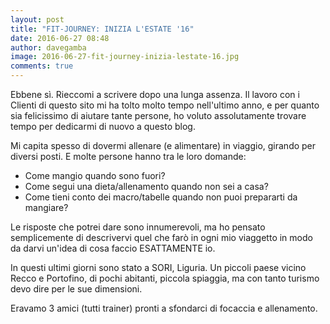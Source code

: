 ```yaml
---
layout: post
title: "FIT-JOURNEY: INIZIA L'ESTATE '16"
date: 2016-06-27 08:48
author: davegamba
image: 2016-06-27-fit-journey-inizia-lestate-16.jpg
comments: true
---
```

Ebbene sì. 
Rieccomi a scrivere dopo una lunga assenza. 
Il lavoro con i Clienti di questo sito mi ha tolto molto tempo nell'ultimo anno, e per quanto sia felicissimo di aiutare tante persone, ho voluto assolutamente trovare tempo per dedicarmi di nuovo a questo blog.

Mi capita spesso di dovermi allenare (e alimentare) in viaggio, girando per diversi posti. 
E molte persone hanno tra le loro domande:

- Come mangio quando sono fuori?
- Come segui una dieta/allenamento quando non sei a casa?
- Come tieni conto dei macro/tabelle quando non puoi prepararti da mangiare?

Le risposte che potrei dare sono innumerevoli, ma ho pensato semplicemente di descrivervi quel che farò in ogni mio viaggetto in modo da darvi un'idea di cosa faccio ESATTAMENTE io.

In questi ultimi giorni sono stato a SORI, Liguria.
Un piccoli paese vicino Recco e Portofino, di pochi abitanti, piccola spiaggia, ma con tanto turismo devo dire per le sue dimensioni. 

Eravamo 3 amici (tutti trainer) pronti a sfondarci di focaccia e allenamento.
